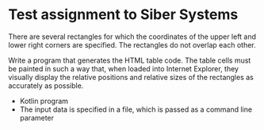 # Test assignment to Siber Systems

There are several rectangles for which the coordinates of the upper left and lower right corners are specified. The rectangles do not overlap each other.

Write a program that generates the HTML table code. The table cells must be painted in such a way that, when loaded into Internet Explorer, they visually display the relative positions and relative sizes of the rectangles as accurately as possible.

- Kotlin program
- The input data is specified in a file, which is passed as a command line parameter
